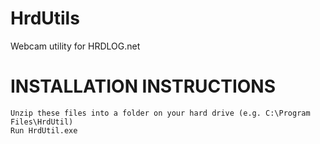 # HrdUtils
Webcam utility for HRDLOG.net

INSTALLATION INSTRUCTIONS
=========================

    Unzip these files into a folder on your hard drive (e.g. C:\Program Files\HrdUtil)
    Run HrdUtil.exe
    
